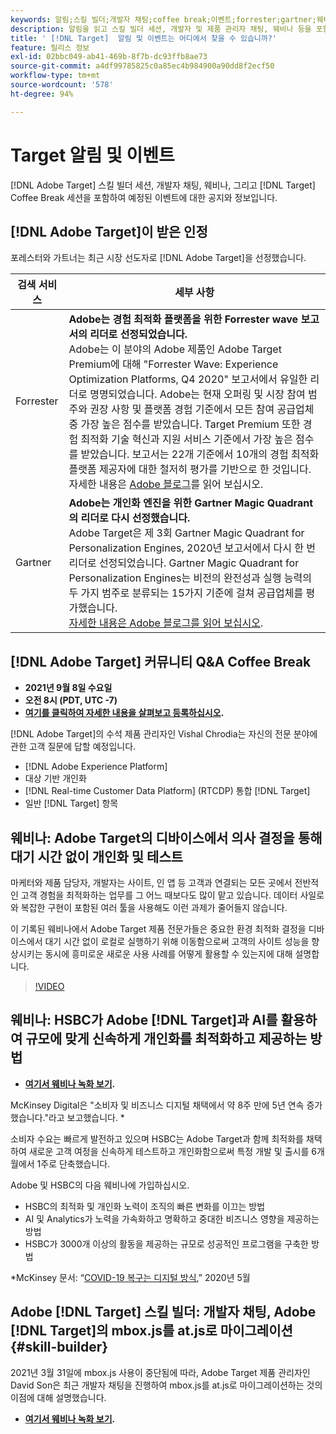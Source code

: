 ```yaml
---
keywords: 알림;스킬 빌더;개발자 채팅;coffee break;이벤트;forrester;gartner;웨비나
description: 알림을 읽고 스킬 빌더 세션, 개발자 및 제품 관리자 채팅, 웨비나 등을 포함한 Adobe  [!DNL Target]  이벤트에 등록하십시오.
title: ' [!DNL Target]  알림 및 이벤트는 어디에서 찾을 수 있습니까?'
feature: 릴리스 정보
exl-id: 02bbc049-ab41-469b-8f7b-dc93ffb8ae73
source-git-commit: a4df99785825c0a85ec4b984900a90dd8f2ecf50
workflow-type: tm+mt
source-wordcount: '578'
ht-degree: 94%

---
```


# Target 알림 및 이벤트

[!DNL Adobe Target] 스킬 빌더 세션, 개발자 채팅, 웨비나, 그리고 [!DNL Target] Coffee Break 세션을 포함하여 예정된 이벤트에 대한 공지와 정보입니다.

## [!DNL Adobe Target]이 받은 인정

포레스터와 가트너는 최근 시장 선도자로 [!DNL Adobe Target]을 선정했습니다.

| 검색 서비스 | 세부 사항 |
| --- | --- |
| Forrester | **Adobe는 경험 최적화 플랫폼을 위한 Forrester wave 보고서의 리더로 선정되었습니다.**<br> Adobe는 이 분야의 Adobe 제품인 Adobe Target Premium에 대해 &quot;Forrester Wave: Experience Optimization Platforms, Q4 2020&quot; 보고서에서 유일한 리더로 명명되었습니다. Adobe는 현재 오퍼링 및 시장 참여 범주와 권장 사항 및 플랫폼 경험 기준에서 모든 참여 공급업체 중 가장 높은 점수를 받았습니다. Target Premium 또한 경험 최적화 기술 혁신과 지원 서비스 기준에서 가장 높은 점수를 받았습니다. 보고서는 22개 기준에서 10개의 경험 최적화 플랫폼 제공자에 대한 철저히 평가를 기반으로 한 것입니다.<br>자세한 내용은 [Adobe 블로그](https://blog.adobe.com/en/2020/11/24/adobe-named-leader-in-forrester-wave-report-experience-optimization-platforms.html)를 읽어 보십시오. |
| Gartner | **Adobe는 개인화 엔진을 위한 Gartner Magic Quadrant의 리더로 다시 선정했습니다.**<br> Adobe Target은 제 3회 Gartner Magic Quadrant for Personalization Engines, 2020년 보고서에서 다시 한 번 리더로 선정되었습니다. Gartner Magic Quadrant for Personalization Engines는 비전의 완전성과 실행 능력의 두 가지 범주로 분류되는 15가지 기준에 걸쳐 공급업체를 평가했습니다.<br>[자세한 내용은 Adobe 블로그를 읽어 보십시오](https://theblog.adobe.com/adobe-again-named-leader-in-gartner-magic-quadrant-for-personalization-engines/). |

## [!DNL Adobe Target] 커뮤니티 Q&amp;A Coffee Break

* **2021년 9월 8일 수요일**
* **오전 8시 (PDT, UTC -7)**
* **[여기를 클릭하여 자세한 내용을 살펴보고 등록하십시오](https://experienceleaguecommunities.adobe.com/t5/adobe-target-discussions/at-community-q-amp-a-coffee-break-9-8-21-8am-pt-vishal-chordia/td-p/419497).**

[!DNL Adobe Target]의 수석 제품 관리자인 Vishal Chrodia는 자신의 전문 분야에 관한 고객 질문에 답할 예정입니다.

* [!DNL Adobe Experience Platform]
* 대상 기반 개인화
* [!DNL Real-time Customer Data Platform] (RTCDP) 통합  [!DNL Target]
* 일반 [!DNL Target] 항목

## 웨비나: Adobe Target의 디바이스에서 의사 결정을 통해 대기 시간 없이 개인화 및 테스트

마케터와 제품 담당자, 개발자는 사이트, 인 앱 등 고객과 연결되는 모든 곳에서 전반적인 고객 경험을 최적화하는 업무를 그 어느 때보다도 많이 맡고 있습니다. 데이터 사일로와 복잡한 구현이 포함된 여러 툴을 사용해도 이런 과제가 줄어들지 않습니다.

이 기록된 웨비나에서 Adobe Target 제품 전문가들은 중요한 환경 최적화 결정을 디바이스에서 대기 시간 없이 로컬로 실행하기 위해 이동함으로써 고객의 사이트 성능을 향상시키는 동시에 흥미로운 새로운 사용 사례를 어떻게 활용할 수 있는지에 대해 설명합니다.

>[!VIDEO](https://video.tv.adobe.com/v/328148)

## 웨비나: HSBC가 Adobe [!DNL Target]과 AI를 활용하여 규모에 맞게 신속하게 개인화를 최적화하고 제공하는 방법

* **[여기서 웨비나 녹화 보기](https://seminars.adobeconnect.com/ps4ozlg7qfdy/?proto=true).**

McKinsey Digital은 &quot;소비자 및 비즈니스 디지털 채택에서 약 8주 만에 5년 연속 증가했습니다.&quot;라고 보고했습니다. *

소비자 수요는 빠르게 발전하고 있으며 HSBC는 Adobe Target과 함께 최적화를 채택하여 새로운 고객 여정을 신속하게 테스트하고 개인화함으로써 특정 개발 및 출시를 6개월에서 1주로 단축했습니다.

Adobe 및 HSBC의 다음 웨비나에 가입하십시오.

* HSBC의 최적화 및 개인화 노력이 조직의 빠른 변화를 이끄는 방법
* AI 및 Analytics가 노력을 가속화하고 명확하고 중대한 비즈니스 영향을 제공하는 방법
* HSBC가 3000개 이상의 활동을 제공하는 규모로 성공적인 프로그램을 구축한 방법

*McKinsey 문서: “[COVID-19 복구는 디지털 방식](https://www.mckinsey.com/business-functions/mckinsey-digital/our-insights/the-covid-19-recovery-will-be-digital-a-plan-for-the-first-90-days#),” 2020년 5월

## Adobe [!DNL Target] 스킬 빌더: 개발자 채팅, Adobe [!DNL Target]의 mbox.js를 at.js로 마이그레이션 {#skill-builder}

2021년 3월 31일에 mbox.js 사용이 중단됨에 따라, Adobe Target 제품 관리자인 David Son은 최근 개발자 채팅을 진행하여 mbox.js를 at.js로 마이그레이션하는 것의 이점에 대해 설명했습니다.

* **[여기서 웨비나 녹화 보기](https://seminars.adobeconnect.com/ptdo6mfo6qn6/?proto=true).**
